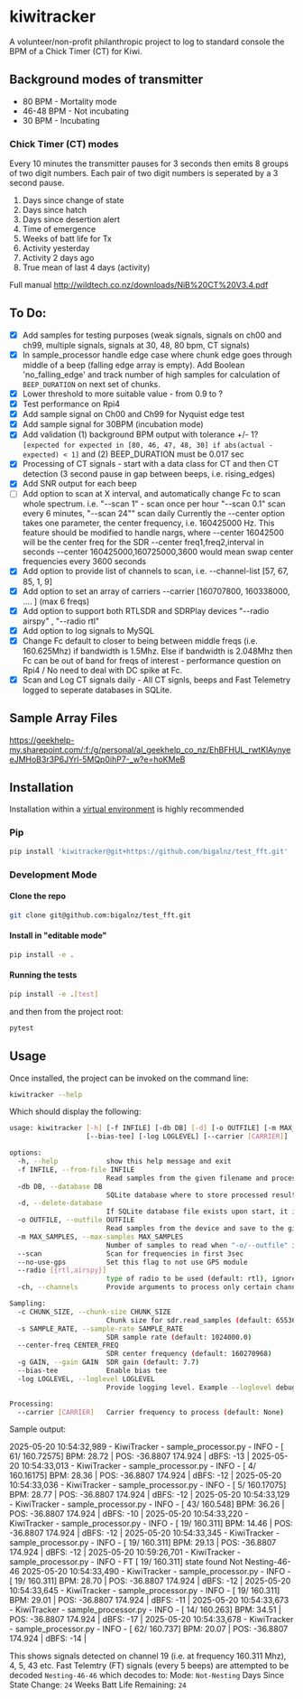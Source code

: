 # kiwitracker

A volunteer/non-profit philanthropic project to log to standard console the BPM of a Chick Timer (CT) for Kiwi.

## Background modes of transmitter

- 80 BPM - Mortality mode
- 46-48 BPM - Not incubating
- 30 BPM - Incubating

### Chick Timer (CT) modes

Every 10 minutes the transmitter pauses for 3 seconds then emits 8 groups of two digit numbers. Each pair of two digit numbers is seperated by a 3 second pause.

1. Days since change of state
2. Days since hatch
3. Days since desertion alert
4. Time of emergence
5. Weeks of batt life for Tx
6. Activity yesterday
7. Activity 2 days ago
8. True mean of last 4 days (activity)

Full manual http://wildtech.co.nz/downloads/NiB%20CT%20V3.4.pdf

## To Do:

- [x] Add samples for testing purposes (weak signals, signals on ch00 and ch99, multiple signals, signals at 30, 48, 80 bpm, CT signals)
- [x] In sample_processor handle edge case where chunk edge goes through middle of a beep (falling edge array is empty). Add Boolean 'no_falling_edge' and track number of high samples for calculation of `BEEP_DURATION` on next set of chunks.
- [x] Lower threshold to more suitable value - from 0.9 to ?
- [x] Test performance on Rpi4
- [x] Add sample signal on Ch00 and Ch99 for Nyquist edge test
- [x] Add sample signal for 30BPM (incubation mode)
- [x] Add validation (1) background BPM output with tolerance +/- 1? `[expected for expected in [80, 46, 47, 48, 30] if abs(actual - expected) < 1]` and (2) BEEP_DURATION must be 0.017 sec
- [x] Processing of CT signals - start with a data class for CT and then CT detection (3 second pause in gap between beeps, i.e. rising_edges)
- [x] Add SNR output for each beep
- [ ] Add option to scan at X interval, and automatically change Fc to scan whole spectrum. i.e. "--scan 1" - scan once per hour "--scan 0.1" scan every 6 minutes, "--scan 24"" scan daily
      Currently the --center option takes one parameter, the center frequency, i.e. 160425000 Hz.
      This feature should be modified to handle nargs, where
      --center 16042500 will be the center freq for the SDR
      --center freq1,freq2,interval in seconds
      --center 160425000,160725000,3600 would mean swap center frequencies every 3600 seconds
- [x] Add option to provide list of channels to scan, i.e. --channel-list [57, 67, 85, 1, 9] 
- [x] Add option to set an array of carriers --carrier [160707800, 160338000, .... ] (max 6 freqs)
- [x] Add option to support both RTLSDR and SDRPlay devices "--radio airspy" , "--radio rtl"
- [x] Add option to log signals to MySQL
- [x] Change Fc default to closer to being between middle freqs (i.e. 160.625Mhz) if bandwidth is 1.5Mhz. Else if bandwidth is 2.048Mhz then Fc can be out of band for freqs of interest - performance question on Rpi4 / No need to deal with DC spike at Fc.
- [x] Scan and Log CT signals daily - All CT signls, beeps and Fast Telemetry logged to seperate databases in SQLite.

## Sample Array Files

https://geekhelp-my.sharepoint.com/:f:/g/personal/al_geekhelp_co_nz/EhBFHUL_rwtKlAynyeeJMHoB3r3P6JYrl-5MQp0ihP7-_w?e=hoKMeB

## Installation

Installation within a [virtual environment](https://docs.python.org/3.11/library/venv.html) is highly recommended

### Pip

```bash
pip install 'kiwitracker@git+https://github.com/bigalnz/test_fft.git'
```

### Development Mode

#### Clone the repo

```bash
git clone git@github.com:bigalnz/test_fft.git
```

#### Install in "editable mode"

```bash
pip install -e .
```

#### Running the tests

```bash
pip install -e .[test]
```

and then from the project root:

```bash
pytest
```

## Usage

Once installed, the project can be invoked on the command line:

```bash
kiwitracker --help
```

Which should display the following:

```bash
usage: kiwitracker [-h] [-f INFILE] [-db DB] [-d] [-o OUTFILE] [-m MAX_SAMPLES] [--scan] [--no-use-gps] [--radio [{rtl,airspy}]] [-c CHUNK_SIZE] [-s SAMPLE_RATE] [--center-freq CENTER_FREQ] [-g GAIN]
                   [--bias-tee] [-log LOGLEVEL] [--carrier [CARRIER]]

options:
  -h, --help            show this help message and exit
  -f INFILE, --from-file INFILE
                        Read samples from the given filename and process them
  -db DB, --database DB
                        SQLite database where to store processed results. Defaults to `main.db`. Environment variable KIWITRACKER_DB has priority.
  -d, --delete-database
                        If SQLite database file exists upon start, it is deleted.
  -o OUTFILE, --outfile OUTFILE
                        Read samples from the device and save to the given filename
  -m MAX_SAMPLES, --max-samples MAX_SAMPLES
                        Number of samples to read when "-o/--outfile" is specified
  --scan                Scan for frequencies in first 3sec
  --no-use-gps          Set this flag to not use GPS module
  --radio [{rtl,airspy}]
                        type of radio to be used (default: rtl), ignored if reading samples from disk. Airspy has max sample rate of 768000. Needs to be used with -s 768000.
  -ch, --channels       Provide arguments to process only certain channels. Valid options are all, odd, even or custom list, i.e. "--channels 19 55 83"

Sampling:
  -c CHUNK_SIZE, --chunk-size CHUNK_SIZE
                        Chunk size for sdr.read_samples (default: 65536)
  -s SAMPLE_RATE, --sample-rate SAMPLE_RATE
                        SDR sample rate (default: 1024000.0)
  --center-freq CENTER_FREQ
                        SDR center frequency (default: 160270968)
  -g GAIN, --gain GAIN  SDR gain (default: 7.7)
  --bias-tee            Enable bias tee
  -log LOGLEVEL, --loglevel LOGLEVEL
                        Provide logging level. Example --loglevel debug, default=warning

Processing:
  --carrier [CARRIER]   Carrier frequency to process (default: None)

```

Sample output:

2025-05-20 10:54:32,989 - KiwiTracker - sample_processor.py - INFO - [ 61/ 160.72575] BPM: 28.72 | POS: -36.8807 174.924 | dBFS: -13 |
2025-05-20 10:54:33,013 - KiwiTracker - sample_processor.py - INFO - [  4/ 160.16175] BPM: 28.36 | POS: -36.8807 174.924 | dBFS: -12 |
2025-05-20 10:54:33,036 - KiwiTracker - sample_processor.py - INFO - [  5/ 160.17075] BPM: 28.77 | POS: -36.8807 174.924 | dBFS: -12 |
2025-05-20 10:54:33,129 - KiwiTracker - sample_processor.py - INFO - [ 43/   160.548] BPM: 36.26 | POS: -36.8807 174.924 | dBFS: -10 |
2025-05-20 10:54:33,220 - KiwiTracker - sample_processor.py - INFO - [ 19/   160.311] BPM: 14.46 | POS: -36.8807 174.924 | dBFS: -12 |
2025-05-20 10:54:33,345 - KiwiTracker - sample_processor.py - INFO - [ 19/   160.311] BPM: 29.13 | POS: -36.8807 174.924 | dBFS: -12 |
2025-05-20 10:59:26,701 - KiwiTracker - sample_processor.py - INFO - FT [ 19/   160.311] state found Not Nesting-46-46
2025-05-20 10:54:33,490 - KiwiTracker - sample_processor.py - INFO - [ 19/   160.311] BPM: 28.70 | POS: -36.8807 174.924 | dBFS: -12 |
2025-05-20 10:54:33,645 - KiwiTracker - sample_processor.py - INFO - [ 19/   160.311] BPM: 29.01 | POS: -36.8807 174.924 | dBFS: -11 |
2025-05-20 10:54:33,673 - KiwiTracker - sample_processor.py - INFO - [ 14/   160.263] BPM: 34.51 | POS: -36.8807 174.924 | dBFS: -17 |
2025-05-20 10:54:33,678 - KiwiTracker - sample_processor.py - INFO - [ 62/   160.737] BPM: 20.07 | POS: -36.8807 174.924 | dBFS: -14 |


This shows signals detected on channel 19 (i.e. at frequency 160.311 Mhz), 4, 5, 43 etc. Fast Telemtry (FT) signals (every 5 beeps) are attempted to be decoded `Nesting-46-46` which decodes to:
Mode: `Not-Nesting`
Days Since State Change: `24`
Weeks Batt Life Remaining: `24`




